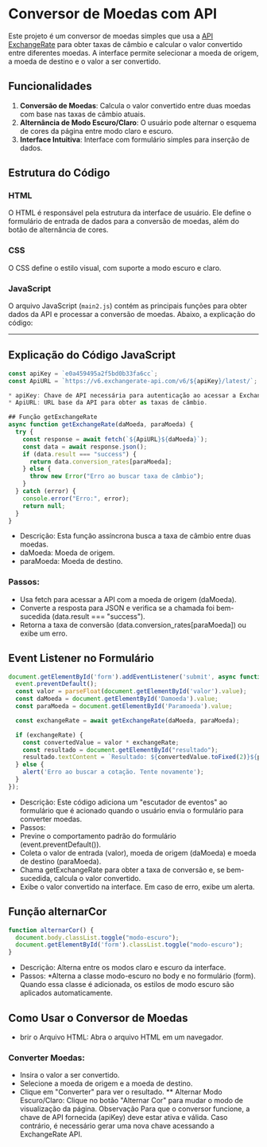 # Conversor de Moedas com API

Este projeto é um conversor de moedas simples que usa a [API ExchangeRate](https://www.exchangerate-api.com/) para obter taxas de câmbio e calcular o valor convertido entre diferentes moedas. A interface permite selecionar a moeda de origem, a moeda de destino e o valor a ser convertido. 

## Funcionalidades

1. **Conversão de Moedas**: Calcula o valor convertido entre duas moedas com base nas taxas de câmbio atuais.
2. **Alternância de Modo Escuro/Claro**: O usuário pode alternar o esquema de cores da página entre modo claro e escuro.
3. **Interface Intuitiva**: Interface com formulário simples para inserção de dados.

## Estrutura do Código

### HTML
O HTML é responsável pela estrutura da interface de usuário. Ele define o formulário de entrada de dados para a conversão de moedas, além do botão de alternância de cores.

### CSS
O CSS define o estilo visual, com suporte a modo escuro e claro.

### JavaScript

O arquivo JavaScript (`main2.js`) contém as principais funções para obter dados da API e processar a conversão de moedas. Abaixo, a explicação do código:

---

## Explicação do Código JavaScript

```javascript
const apiKey = `e0a459495a2f5bd0b33fa6cc`;
const ApiURL = `https://v6.exchangerate-api.com/v6/${apiKey}/latest/`;

* apiKey: Chave de API necessária para autenticação ao acessar a ExchangeRate API.
* ApiURL: URL base da API para obter as taxas de câmbio.

## Função getExchangeRate
async function getExchangeRate(daMoeda, paraMoeda) {
  try {
    const response = await fetch(`${ApiURL}${daMoeda}`);
    const data = await response.json();
    if (data.result === "success") {
      return data.conversion_rates[paraMoeda];
    } else {
      throw new Error("Erro ao buscar taxa de câmbio");
    }
  } catch (error) {
    console.error("Erro:", error);
    return null;
  }
}
```
* Descrição: Esta função assíncrona busca a taxa de câmbio entre duas moedas.
* daMoeda: Moeda de origem.
* paraMoeda: Moeda de destino.
### Passos:
* Usa fetch para acessar a API com a moeda de origem (daMoeda).
* Converte a resposta para JSON e verifica se a chamada foi bem-sucedida (data.result === "success").
* Retorna a taxa de conversão (data.conversion_rates[paraMoeda]) ou exibe um erro.

## Event Listener no Formulário
````javascript
document.getElementById('form').addEventListener('submit', async function(event) {
  event.preventDefault();
  const valor = parseFloat(document.getElementById('valor').value);
  const daMoeda = document.getElementById('Damoeda').value;
  const paraMoeda = document.getElementById('Paramoeda').value;

  const exchangeRate = await getExchangeRate(daMoeda, paraMoeda);

  if (exchangeRate) {
    const convertedValue = valor * exchangeRate;
    const resultado = document.getElementById("resultado");
    resultado.textContent = `Resultado: ${convertedValue.toFixed(2)}${paraMoeda}`;
  } else {
    alert('Erro ao buscar a cotação. Tente novamente');
  }
});
````
* Descrição: Este código adiciona um "escutador de eventos" ao formulário que é acionado quando o usuário envia o formulário para converter moedas.
* Passos:
* Previne o comportamento padrão do formulário (event.preventDefault()).
* Coleta o valor de entrada (valor), moeda de origem (daMoeda) e moeda de destino (paraMoeda).
* Chama getExchangeRate para obter a taxa de conversão e, se bem-sucedida, calcula o valor convertido.
* Exibe o valor convertido na interface. Em caso de erro, exibe um alerta.

## Função alternarCor
```Javascript
function alternarCor() {
  document.body.classList.toggle("modo-escuro");
  document.getElementById('form').classList.toggle("modo-escuro");
}
```
* Descrição: Alterna entre os modos claro e escuro da interface.
* Passos:
*Alterna a classe modo-escuro no body e no formulário (form). Quando essa classe é adicionada, os estilos de modo escuro são aplicados automaticamente.
## Como Usar o Conversor de Moedas
* brir o Arquivo HTML: Abra o arquivo HTML em um navegador.
### Converter Moedas:
* Insira o valor a ser convertido.
* Selecione a moeda de origem e a moeda de destino.
* Clique em "Converter" para ver o resultado.
** Alternar Modo Escuro/Claro: Clique no botão "Alternar Cor" para mudar o modo de visualização da página.
Observação
Para que o conversor funcione, a chave de API fornecida (apiKey) deve estar ativa e válida. Caso contrário, é necessário gerar uma nova chave acessando a ExchangeRate API.
